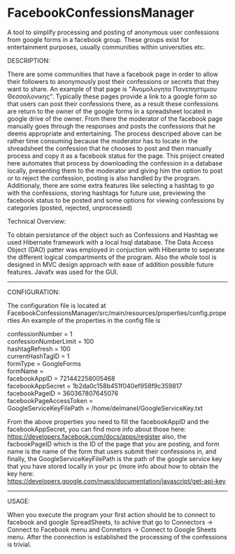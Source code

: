 # FacebookConfessionsManager
A tool to simplify processing and posting of anonymous user confessions from google forms in a facebook group. These groups exist for entertainment purposes, usually communities within universities etc.

DESCRIPTION:

There are some communities that have a facebook page in order to allow their followers to anonymously post their confessions
or secrets that they want to share. An example of that page is "Ανομολογητα Πανεπηστιμιου Θεσσαλονικης". Typically these pages
provide a link to a google form so that users can post their confessions there, as a result these confessions are return to the 
owner of the google forms in a spreadsheet located in google drive of the owner. From there the moderator of the facebook page
manually goes through the responses and posts the confessions that he deems appropriate and entertaining. The process descriped 
above can be rather time consuming because the moderator has to locate in the shreadsheet the confession that he chooses to 
post and then manually process and copy it as a facebook status for the page.
This project created here automates that process by downloading the confession in a database locally, presenting them to the 
moderator and giving him the option to post or to reject the confession, posting is also handled by the program. Additionaly, there
are some extra features like selecting a hashtag to go with the confessions, storing hashtags for future use, previewing the 
facebook status to be posted and some options for viewing confessions by categories (posted, rejected, unprocessed)

Technical Overview:

To obtain persistance of the object such as Confessions and Hashtag we used Hibernate framework with a local hsql database.
The Data Access Object (DAO) patter was employed in conjuction with Hiberante to seperate the different logical compartments of the program.
Also the whole tool is designed in MVC design approach with ease of addition possible future features.
Javafx was used for the GUI.

----------------------------------------

CONFIGURATION:

The configuration file is located at FacebookConfessionsManager/src/main/resources/properties/config.properties
 An example of the properties in the config file is

confessionNumber = 1</br>
confessionNumberLimit = 100</br>
hashtagRefresh = 100</br>
currentHashTagID = 1</br>
formType = GoogleForms</br>
formName = </br>
facebookAppID = 721442258005468</br>
facebookAppSecret = 1b2da0c158b451f040ef958f9c359817</br>
facebookPageID = 360367807645076</br>
facebookPageAccessToken =</br>
GoogleServiceKeyFilePath = /home/delmanel/GoogleServiceKey.txt</br>

From the above properties you need to fill the facebookAppID and the facebookAppSecret, you can find more info about those here: https://developers.facebook.com/docs/apps/register
also, the facbookPageID which is the ID of the page that you are posting, and form name is the name of the form that users submit their confessions in,
and finally, the GoogleServiceKeyFilePath is the path of the google service key that you have stored locally in your pc (more info about how to obtain the key here: https://developers.google.com/maps/documentation/javascript/get-api-key

------------------------------------------

USAGE:

When you execute the program your first action should be to connect to facebook and google SpreadSheets, to achive that go to
Connectors → Connect to Facebook menu and Connetors → Connect to Google Sheets menu. After the connection is established the 
processing of the confessions is trivial.
